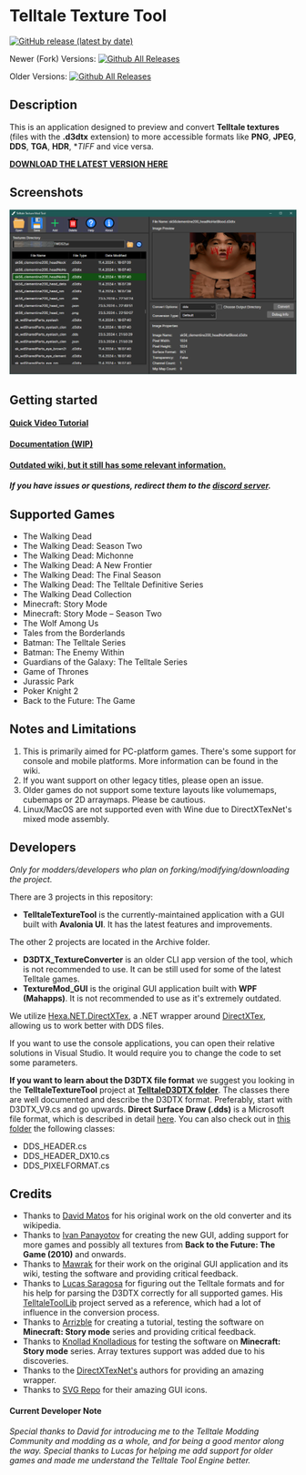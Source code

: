 # Telltale Texture Tool

[![GitHub release (latest by date)](https://img.shields.io/github/v/release/iMrShadow/DDS-D3DTX-Converter)](https://github.com/iMrShadow/DDS-D3DTX-Converter/releases/)

Newer (Fork) Versions:
[![Github All Releases](https://img.shields.io/github/downloads/iMrShadow/DDS-D3DTX-Converter/total.svg)](https://github.com/iMrShadow/DDS-D3DTX-Converter/releases/)

Older Versions:
[![Github All Releases](https://img.shields.io/github/downloads/Telltale-Modding-Group/DDS-D3DTX-Converter/total.svg)](https://github.com/Telltale-Modding-Group/DDS-D3DTX-Converter/releases)  

## Description
This is an application designed to preview and convert **Telltale textures** (files with the **.d3dtx** extension) to more accessible formats like **PNG**, **JPEG**, **DDS**, **TGA**, **HDR**, **TIFF* and vice versa.

**[DOWNLOAD THE LATEST VERSION HERE](https://github.com/iMrShadow/DDS-D3DTX-Converter/releases)**

## Screenshots
![Main 1](Docs/tutorial-screenshots/mainThumb.png)

## Getting started

#### [Quick Video Tutorial](https://www.youtube.com/watch?v=pjRhuKe72Qo)

#### [Documentation (WIP)](Docs/home.md)

#### [Outdated wiki, but it still has some relevant information.](https://github.com/Telltale-Modding-Group/DDS-D3DTX-Converter/wiki)

##### If you have issues or questions, redirect them to the [discord server](https://discord.com/invite/HqpnTenqwp).

## Supported Games

- The Walking Dead 
- The Walking Dead: Season Two
- The Walking Dead: Michonne
- The Walking Dead: A New Frontier
- The Walking Dead: The Final Season
- The Walking Dead: The Telltale Definitive Series
- The Walking Dead Collection
- Minecraft: Story Mode
- Minecraft: Story Mode – Season Two
- The Wolf Among Us
- Tales from the Borderlands
- Batman: The Telltale Series
- Batman: The Enemy Within
- Guardians of the Galaxy: The Telltale Series 
- Game of Thrones
- Jurassic Park
- Poker Knight 2
- Back to the Future: The Game

## Notes and Limitations

1. This is primarily aimed for PC-platform games. There's some support for console and mobile platforms. More information can be found in the wiki.
2. If you want support on other legacy titles, please open an issue.
3. Older games do not support some texture layouts like volumemaps, cubemaps or 2D arraymaps. Please be cautious.
4. Linux/MacOS are not supported even with Wine due to DirectXTexNet's mixed mode assembly.

## Developers

*Only for modders/developers who plan on forking/modifying/downloading the project.*

There are 3 projects in this repository:
- **TelltaleTextureTool** is the currently-maintained application with a GUI built with **Avalonia UI**. It has the latest features and improvements.

The other 2 projects are located in the Archive folder.
- **D3DTX_TextureConverter** is an older CLI app version of the tool, which is not recommended to use. It can be still used for some of the latest Telltale games.
- **TextureMod_GUI** is the original GUI application built with **WPF (Mahapps)**. It is not recommended to use as it's extremely outdated.

We utilize [Hexa.NET.DirectXTex](https://github.com/HexaEngine/Hexa.NET.DirectXTex), a .NET wrapper around [DirectXTex](https://github.com/microsoft/DirectXTex), allowing us to work better with DDS files.

If you want to use the console applications, you can open their relative solutions in Visual Studio. It would require you to change the code to set some parameters.

**If you want to learn about the D3DTX file format** we suggest you looking in the **TelltaleTextureTool** project at **[TelltaleD3DTX folder](/DDS_D3DTX_Converter_GUI/DDS_D3DTX_Converter/Telltale/TelltaleD3DTX)**. The classes there are well documented and describe the D3DTX format. Preferably, start with D3DTX_V9.cs and go upwards.
**Direct Surface Draw (.dds)** is a Microsoft file format, which is described in detail [here](https://learn.microsoft.com/en-us/windows/win32/direct3ddds/dx-graphics-dds). You can also check out in [this folder](DDS_D3DTX_Converter_GUI/DDS_D3DTX_Converter/DirectX) the following classes:
- DDS_HEADER.cs
- DDS_HEADER_DX10.cs
- DDS_PIXELFORMAT.cs

## Credits
- Thanks to [David Matos](https://github.com/frostbone25) for his original work on the old converter and its wikipedia. 
- Thanks to [Ivan Panayotov](https://github.com/iMrShadow) for creating the new GUI, adding support for more games and possibly all textures from **Back to the Future: The Game (2010)** and onwards. 
- Thanks to [Mawrak](https://github.com/Mawrak) for their work on the original GUI application and its wiki, testing the software and providing critical feedback.
- Thanks to [Lucas Saragosa](https://github.com/LucasSaragosa) for figuring out the Telltale formats and for his help for parsing the D3DTX correctly for all supported games. His [TelltaleToolLib](https://github.com/LucasSaragosa/TelltaleToolLib) project served as a reference, which had a lot of influence in the conversion process.
- Thanks to [Arrizble](https://www.youtube.com/@arizzble2005) for creating a tutorial, testing the software on **Minecraft: Story mode** series and providing critical feedback.
- Thanks to [Knollad Knolladious](https://github.com/LBPHaxMods) for testing the software on **Minecraft: Story mode** series. Array textures support was added due to his discoveries.
- Thanks to the [DirectXTexNet's](https://github.com/deng0/DirectXTexNet) authors for providing an amazing wrapper.
- Thanks to [SVG Repo](https://www.svgrepo.com/) for their amazing GUI icons.

#### Current Developer Note
*Special thanks to David for introducing me to the Telltale Modding Community and modding as a whole, and for being a good mentor along the way.
Special thanks to Lucas for helping me add support for older games and made me understand the Telltale Tool Engine better.*
